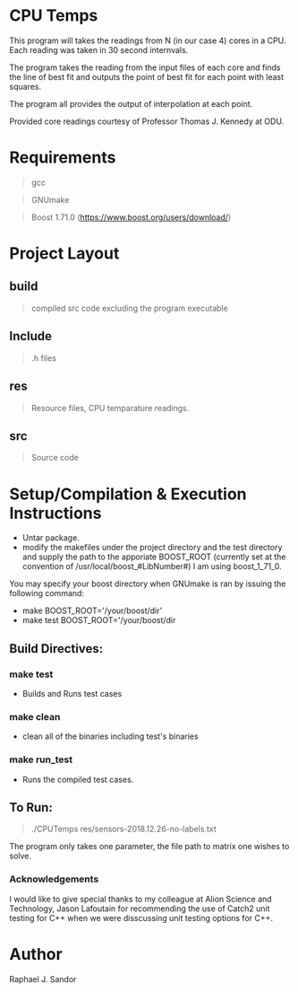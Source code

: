 # CPU Temps
This program will takes the readings from N (in our case 4) cores 
in a CPU. Each reading was taken in 30 second internvals.

The program takes the reading from the input files of each core and 
finds the line of best fit and outputs the point of best fit for 
each point with least squares.

The program all provides the output of interpolation at each point.

Provided core readings courtesy of Professor Thomas J. Kennedy at ODU. 


# Requirements
> gcc

> GNUmake


> Boost 1.71.0 (https://www.boost.org/users/download/)

# Project Layout
## build
> compiled src code excluding the program executable

## Include
> .h files

## res
> Resource files, CPU temparature readings.

## src
> Source code


# Setup/Compilation & Execution Instructions  
- Untar package.
- modify the makefiles under the project directory and the test directory and 
supply the path to the apporiate BOOST_ROOT 
(currently set at the convention of /usr/local/boost_#LibNumber#)
I am using boost_1_71_0. 

You may specify your boost directory when GNUmake 
is ran by issuing the following command:

- make BOOST_ROOT='/your/boost/dir'
- make test BOOST_ROOT='/your/boost/dir

## Build Directives:

### make test
- Builds and Runs test cases

### make clean
- clean all of the binaries including test's binaries

### make run_test
- Runs the compiled test cases.


## To Run:
> ./CPUTemps res/sensors-2018.12.26-no-labels.txt


The program only takes one parameter, the file path
to matrix one wishes to solve.


### Acknowledgements
I would like to give special thanks to my colleague at Alion Science and Technology,
Jason Lafoutain for recommending the use of Catch2 unit testing for C++ when we were 
disscussing unit testing options for C++.


# Author 
Raphael J. Sandor
